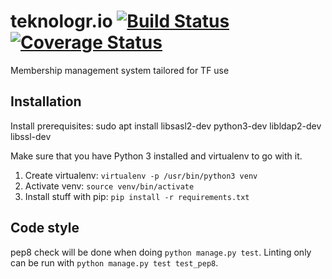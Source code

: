 # teknologr.io [![Build Status](https://travis-ci.org/Teknologforeningen/teknologr.io.svg?branch=develop)](https://travis-ci.org/Teknologforeningen/teknologr.io)  [![Coverage Status](https://coveralls.io/repos/github/Teknologforeningen/teknologr.io/badge.svg?branch=develop)](https://coveralls.io/github/Teknologforeningen/teknologr.io?branch=develop)
Membership management system tailored for TF use

## Installation

Install prerequisites:
    sudo apt install libsasl2-dev python3-dev libldap2-dev libssl-dev

Make sure that you have Python 3 installed and virtualenv to go with it.

1. Create virtualenv: `virtualenv -p /usr/bin/python3 venv`
2. Activate venv: `source venv/bin/activate`
3. Install stuff with pip: `pip install -r requirements.txt`

## Code style
pep8 check will be done when doing `python manage.py test`.
Linting only can be run with `python manage.py test test_pep8`.
